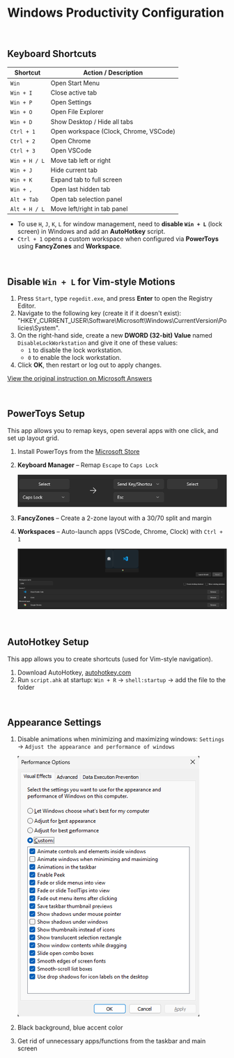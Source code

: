 # Windows Productivity Configuration

<br>

## Keyboard Shortcuts

| Shortcut         | Action / Description                       |
|------------------|--------------------------------------------|
| `Win`            | Open Start Menu                            |
| `Win + I`        | Close active tab                           |
| `Win + P`        | Open Settings                              |
| `Win + O`        | Open File Explorer                         |
| `Win + D`        | Show Desktop / Hide all tabs               |
| `Ctrl + 1`       | Open workspace (Clock, Chrome, VSCode)     |
| `Ctrl + 2`       | Open Chrome                                |
| `Ctrl + 3`       | Open VSCode                                |
| `Win + H / L`    | Move tab left or right                     |
| `Win + J`        | Hide current tab                           |
| `Win + K`        | Expand tab to full screen                  |
| `Win + ,`        | Open last hidden tab                       |
| `Alt + Tab`      | Open tab selection panel                   |
| `Alt + H / L`    | Move left/right in tab panel               |

- To use `H`, `J`, `K`, `L` for window management, need to **disable `Win + L`** (lock screen) in Windows and add an **AutoHotkey** script. 
- `Ctrl + 1` opens a custom workspace when configured via **PowerToys** using **FancyZones** and **Workspace**.

<br>

## Disable `Win + L` for Vim-style Motions

1. Press `Start`, type `regedit.exe`, and press **Enter** to open the Registry Editor.
2. Navigate to the following key (create it if it doesn't exist): "HKEY_CURRENT_USER\Software\Microsoft\Windows\CurrentVersion\Policies\System".
3. On the right-hand side, create a new **DWORD (32-bit) Value** named `DisableLockWorkstation` and give it one of these values:
    - `1` to disable the lock workstation.
    - `0` to enable the lock workstation.
4. Click **OK**, then restart or log out to apply changes.

[View the original instruction on Microsoft Answers](https://answers.microsoft.com/en-us/windows/forum/all/how-i-can-disable-the-function-window-key-l-used/fdb6696e-eb2f-4115-a79d-771b7e0bb496)

<br>

## PowerToys Setup

This app allows you to remap keys, open several apps with one click, and set up layout grid.

1. Install PowerToys from the [Microsoft Store](https://apps.microsoft.com/store/detail/powertoys/XP89DCGQ3K6VLD)
2. **Keyboard Manager** – Remap `Escape` to `Caps Lock`  

   ![Remap Caps Lock to Escape](https://github.com/gnoevoy/env_settings/blob/main/img/remap_escape.png)

3. **FancyZones** – Create a 2-zone layout with a 30/70 split and margin  
4. **Workspaces** – Auto-launch apps (VSCode, Chrome, Clock) with `Ctrl + 1`

   ![auto launch apps](https://github.com/gnoevoy/env_settings/blob/main/img/workspace.png)

<br>

## AutoHotkey Setup

This app allows you to create shortcuts (used for Vim-style navigation).

1. Download AutoHotkey, [autohotkey.com](https://www.autohotkey.com/)
2. Run `script.ahk` at startup: `Win + R` -> `shell:startup` -> add the file to the folder

<br>

## Appearance Settings

1. Disable animations when minimizing and maximizing windows: `Settings` -> `Adjust the appearance and performance of windows` 

   ![Disable animations](https://github.com/gnoevoy/env_settings/blob/main/img/disable_animations.png)

2. Black background, blue accent color
3. Get rid of unnecessary apps/functions from the taskbar and main screen
